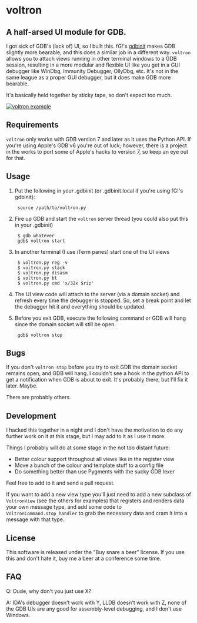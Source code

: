 voltron
=======

A half-arsed UI module for GDB. 
------------------------------

I got sick of GDB's (lack of) UI, so I built this. fG!'s [gdbinit](https://github.com/gdbinit/Gdbinit) makes GDB slightly more bearable, and this does a similar job in a different way. `voltron` allows you to attach views running in other terminal windows to a GDB session, resulting in a more modular and flexible UI like you get in a GUI debugger like WinDbg, Immunity Debugger, OllyDbg, etc. It's not in the same league as a proper GUI debugger, but it does make GDB more bearable.

It's basically held together by sticky tape, so don't expect too much.

[![voltron example](http://github.com/snarez/voltron/raw/master/example.png)](#example)

Requirements
------------

`voltron` only works with GDB version 7 and later as it uses the Python API. If you're using Apple's GDB v6 you're out of luck; however, there is a project in the works to port some of Apple's hacks to version 7, so keep an eye out for that.

Usage
-----

1. Put the following in your .gdbinit (or .gdbinit.local if you're using fG!'s gdbinit):

		source /path/to/voltron.py

2. Fire up GDB and start the `voltron` server thread (you could also put this in your .gdbinit)

		$ gdb whatever
		gdb$ voltron start

3. In another terminal (I use iTerm panes) start one of the UI views

		$ voltron.py reg -v
		$ voltron.py stack
		$ voltron.py disasm
		$ voltron.py bt
		$ voltron.py cmd 'x/32x $rip'

4. The UI view code will attach to the server (via a domain socket) and refresh every time the debugger is stopped. So, set a break point and let the debugger hit it and everything should be updated.

5. Before you exit GDB, execute the following command or GDB will hang since the domain socket will still be open.

		gdb$ voltron stop

Bugs
----

If you don't `voltron stop` before you try to exit GDB the domain socket remains open, and GDB will hang. I couldn't see a hook in the python API to get a notification when GDB is about to exit. It's probably there, but I'll fix it later. Maybe.

There are probably others.

Development
-----------

I hacked this together in a night and I don't have the motivation to do any further work on it at this stage, but I may add to it as I use it more.

Things I probably will do at some stage in the not too distant future:

* Better colour support throughout all views like in the register view
* Move a bunch of the colour and template stuff to a config file
* Do something better than use Pygments with the sucky GDB lexer

Feel free to add to it and send a pull request.

If you want to add a new view type you'll just need to add a new subclass of `VoltronView` (see the others for examples) that registers and renders data your own message type, and add some code to `VoltronCommand.stop_handler` to grab the necessary data and cram it into a message with that type.

License
-------

This software is released under the "Buy snare a beer" license. If you use this and don't hate it, buy me a beer at a conference some time.

FAQ
---

Q: Dude, why don't you just use X?

A: IDA's debugger doesn't work with Y, LLDB doesn't work with Z, none of the GDB UIs are any good for assembly-level debugging, and I don't use Windows.
